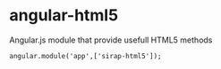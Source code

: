 # angular-html5

Angular.js module that provide usefull HTML5 methods

    angular.module('app',['sirap-html5']);
